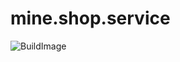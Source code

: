 # mine.shop.service
![BuildImage](https://github.com/phuocquach/mine-shop-service/workflows/.github/workflows/build_image.yml/badge.svg)
